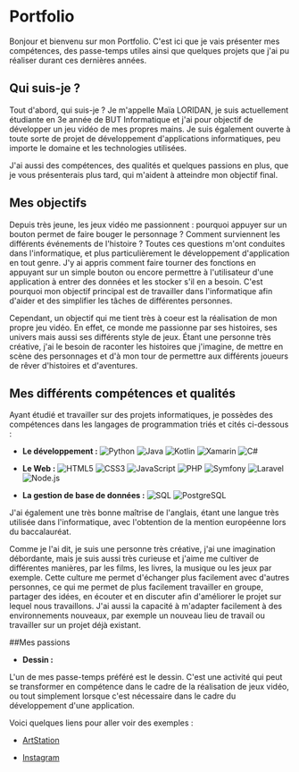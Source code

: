 # Portfolio

Bonjour et bienvenu sur mon Portfolio. C'est ici que je vais présenter mes compétences, des passe-temps utiles ainsi que quelques projets que j'ai pu réaliser durant ces dernières années.

## Qui suis-je ?

Tout d'abord, qui suis-je ? Je m'appelle Maïa LORIDAN, je suis actuellement étudiante en 3e année de BUT Informatique et j'ai pour objectif de développer un jeu vidéo de mes propres mains. Je suis également ouverte à toute sorte de projet de développement d'applications informatiques, peu importe le domaine et les technologies utilisées.

J'ai aussi des compétences, des qualités et quelques passions en plus, que je vous présenterais plus tard, qui m'aident à atteindre mon objectif final.

## Mes objectifs

Depuis très jeune, les jeux vidéo me passionnent : pourquoi appuyer sur un bouton permet de faire bouger le personnage ? Comment surviennent les différents événements de l'histoire ? Toutes ces questions m'ont conduites dans l'informatique, et plus particulièrement le développement d'application en tout genre. J'y ai appris comment faire tourner des fonctions en appuyant sur un simple bouton ou encore permettre à l'utilisateur d'une application à entrer des données et les stocker s'il en a besoin. C'est pourquoi mon objectif principal est de travailler dans l'informatique afin d'aider et des simplifier les tâches de différentes personnes.

Cependant, un objectif qui me tient très à coeur est la réalisation de mon propre jeu vidéo. En effet, ce monde me passionne par ses histoires, ses univers mais aussi ses différents style de jeux. Étant une personne très créative, j'ai le besoin de raconter les histoires que j'imagine, de mettre en scène des personnages et d'à mon tour de permettre aux différents joueurs de rêver d'histoires et d'aventures.

## Mes différents compétences et qualités

Ayant étudié et travailler sur des projets informatiques, je possèdes des compétences dans les langages de programmation triés et cités ci-dessous :

- **Le développement :**
![Python](https://img.shields.io/badge/Python-3776AB?style=flat&logo=python&logoColor=white)
![Java](https://img.shields.io/badge/java-%23ED8B00.svg?style=flat&logo=openjdk&logoColor=white)
![Kotlin](https://img.shields.io/badge/kotlin-%237F52FF.svg?style=flat&logo=kotlin&logoColor=white)
![Xamarin](https://img.shields.io/badge/Xamarin-3498DB?style=flat&logo=xamarin&logoColor=white)
![C#](https://img.shields.io/badge/c%23-%23239120.svg?style=flat&logo=c-sharp&logoColor=white)

- **Le Web :**
![HTML5](https://img.shields.io/badge/HTML5-E34F26?style=flat&logo=html5&logoColor=white) 
![CSS3](https://img.shields.io/badge/CSS3-1572B6?style=flat&logo=css3&logoColor=white) 
![JavaScript](https://img.shields.io/badge/JavaScript-F7DF1E?style=flat&logo=javascript&logoColor=black) 
![PHP](https://img.shields.io/badge/PHP-777BB4?style=flat&logo=php&logoColor=white) 
![Symfony](https://img.shields.io/badge/Symfony-000000?style=flat&logo=symfony&logoColor=white) 
![Laravel](https://img.shields.io/badge/Laravel-FF2D20?style=flat&logo=laravel&logoColor=white) 
![Node.js](https://img.shields.io/badge/Node.js-339933?style=flat&logo=node.js&logoColor=white)

- **La gestion de base de données :**
![SQL](https://img.shields.io/badge/SQL-4479A1?style=flat&logo=mysql&logoColor=white)
![PostgreSQL](https://img.shields.io/badge/PostgreSQL-316192?style=flat&logo=postgresql&logoColor=white)

J'ai également une très bonne maîtrise de l'anglais, étant une langue très utilisée dans l'informatique, avec l'obtention de la mention européenne lors du baccalauréat.

Comme je l'ai dit, je suis une personne très créative, j'ai une imagination débordante, mais je suis aussi très curieuse et j'aime me cultiver de différentes manières, par les films, les livres, la musique ou les jeux par exemple. Cette culture me permet d'échanger plus facilement avec d'autres personnes, ce qui me permet de plus facilement travailler en groupe, partager des idées, en écouter et en discuter afin d'améliorer le projet sur lequel nous travaillons. J'ai aussi la capacité à m'adapter facilement à des environnements nouveaux, par exemple un nouveau lieu de travail ou travailler sur un projet déjà existant.

##Mes passions

- **Dessin :**

L'un de mes passe-temps préféré est le dessin. C'est une activité qui peut se transformer en compétence dans le cadre de la réalisation de jeux vidéo, ou tout simplement lorsque c'est nécessaire dans le cadre du développement d'une application.
  
Voici quelques liens pour aller voir des exemples :

- [ArtStation](https://www.artstation.com/abeillemagique)

- [Instagram](https://www.instagram.com/abeille.ma/)

